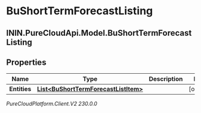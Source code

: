 # BuShortTermForecastListing

## ININ.PureCloudApi.Model.BuShortTermForecastListing

## Properties

|Name | Type | Description | Notes|
|------------ | ------------- | ------------- | -------------|
| **Entities** | [**List&lt;BuShortTermForecastListItem&gt;**](BuShortTermForecastListItem) |  | [optional] |



_PureCloudPlatform.Client.V2 230.0.0_
